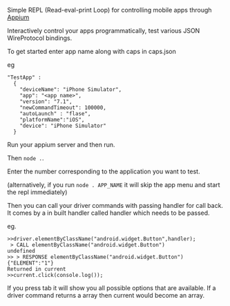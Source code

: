 Simple REPL (Read-eval-print Loop) for controlling mobile apps through [Appium](appium.io)

Interactively control your apps programmatically, test various JSON WireProtocol bindings.

To get started enter app name along with caps in caps.json

eg

```
"TestApp" :
  {
    "deviceName": "iPhone Simulator",
    "app": "<app name>",
    "version": "7.1",
    "newCommandTimeout": 100000,
    "autoLaunch" : "flase",
    "platformName":"iOS",
    "device": "iPhone Simulator"
  }
```

Run your appium server and then run.

Then `node .`.

Enter the number corresponding to the application you want to test.

(alternatively, if you run `node . APP_NAME` it will skip the app menu and start the repl immediately)

Then you can call your driver commands with passing handler for call back. It comes by a in built handler
called handler which needs to be passed.

eg.

```
>>driver.elementByClassName("android.widget.Button",handler);
 > CALL elementByClassName("android.widget.Button")
undefined
>> > RESPONSE elementByClassName("android.widget.Button") {"ELEMENT":"1"}
Returned in current
>>current.click(console.log());
```
If you press tab it will show you all possible options that are available. If a driver command returns a array
then current would become an array.
